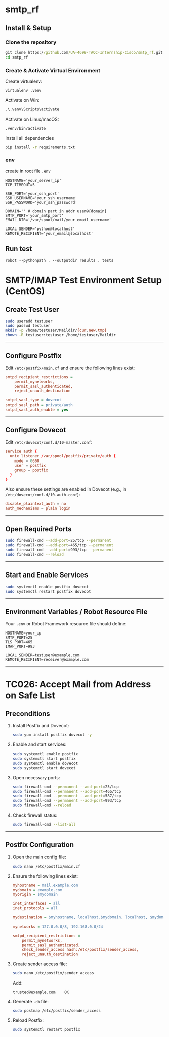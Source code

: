# smtp_rf

## Install & Setup

### Clone the repository

```cmd
git clone https://github.com/UA-4699-TAQC-Internship-Cisco/smtp_rf.git
cd smtp_rf
```

### Create & Activate Virtual Environment

Create virtualenv:
```cmd
virtualenv .venv
```
Activate on Win:
```cmd
.\.venv\Scripts\activate
```
Activate on Linux/macOS:
```cmd
.venv/bin/activate
```

Install all dependencies
```cmd
pip install -r requirements.txt
```

### env

create in root file `.env`
```properties
HOSTNAME='your_server_ip'
TCP_TIMEOUT=5

SSH_PORT='your_ssh_port'
SSH_USERNAME='your_ssh_username'
SSH_PASSWORD='your_ssh_password'

DOMAIN='' # domain part in addr user@{domain}
SMTP_PORT='your_smtp_port'
EMAIL_DIR='/var/spool/mail/your_email_username'

LOCAL_SENDER='python@localhost'
REMOTE_RECIPIENT='your_email@localhost'
```

## Run test

```shell
robot --pythonpath . --outputdir results . tests
```
# SMTP/IMAP Test Environment Setup (CentOS)

## Create Test User

```bash
sudo useradd testuser
sudo passwd testuser
mkdir -p /home/testuser/Maildir/{cur,new,tmp}
chown -R testuser:testuser /home/testuser/Maildir
```

---

## Configure Postfix

Edit `/etc/postfix/main.cf` and ensure the following lines exist:

```ini
smtpd_recipient_restrictions =
    permit_mynetworks,
    permit_sasl_authenticated,
    reject_unauth_destination

smtpd_sasl_type = dovecot
smtpd_sasl_path = private/auth
smtpd_sasl_auth_enable = yes
```

---

## Configure Dovecot

Edit `/etc/dovecot/conf.d/10-master.conf`:

```conf
service auth {
  unix_listener /var/spool/postfix/private/auth {
    mode = 0660
    user = postfix
    group = postfix
  }
}
```

Also ensure these settings are enabled in Dovecot (e.g., in `/etc/dovecot/conf.d/10-auth.conf`):

```conf
disable_plaintext_auth = no
auth_mechanisms = plain login
```

---

## Open Required Ports

```bash
sudo firewall-cmd --add-port=25/tcp --permanent
sudo firewall-cmd --add-port=465/tcp --permanent
sudo firewall-cmd --add-port=993/tcp --permanent
sudo firewall-cmd --reload
```

---

## Start and Enable Services

```bash
sudo systemctl enable postfix dovecot
sudo systemctl restart postfix dovecot
```

---

## Environment Variables / Robot Resource File

Your `.env` or Robot Framework resource file should define:

```env
HOSTNAME=your_ip
SMTP_PORT=25
TLS_PORT=465
IMAP_PORT=993

LOCAL_SENDER=testuser@example.com
REMOTE_RECIPIENT=receiver@example.com
```

---

# TC026: Accept Mail from Address on Safe List

## Preconditions

1. Install Postfix and Dovecot:
   ```bash
   sudo yum install postfix dovecot -y
   ```

2. Enable and start services:
   ```bash
   sudo systemctl enable postfix
   sudo systemctl start postfix
   sudo systemctl enable dovecot
   sudo systemctl start dovecot
   ```

3. Open necessary ports:
   ```bash
   sudo firewall-cmd --permanent --add-port=25/tcp
   sudo firewall-cmd --permanent --add-port=465/tcp
   sudo firewall-cmd --permanent --add-port=587/tcp
   sudo firewall-cmd --permanent --add-port=993/tcp
   sudo firewall-cmd --reload
   ```

4. Check firewall status:
   ```bash
   sudo firewall-cmd --list-all
   ```

---

## Postfix Configuration

1. Open the main config file:
   ```bash
   sudo nano /etc/postfix/main.cf
   ```

2. Ensure the following lines exist:
   ```ini
   myhostname = mail.example.com
   mydomain = example.com
   myorigin = $mydomain

   inet_interfaces = all
   inet_protocols = all

   mydestination = $myhostname, localhost.$mydomain, localhost, $mydomain

   mynetworks = 127.0.0.0/8, 192.168.0.0/24

   smtpd_recipient_restrictions =
       permit_mynetworks,
       permit_sasl_authenticated,
       check_sender_access hash:/etc/postfix/sender_access,
       reject_unauth_destination
   ```

3. Create sender access file:
   ```bash
   sudo nano /etc/postfix/sender_access
   ```

   Add:
   ```
   trusted@example.com    OK
   ```

4. Generate `.db` file:
   ```bash
   sudo postmap /etc/postfix/sender_access
   ```

5. Reload Postfix:
   ```bash
   sudo systemctl restart postfix
   ```
   